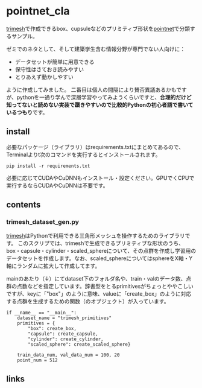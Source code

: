 # pointnet_cla
[trimesh](https://trimsh.org/index.html)で作成できるbox、cupsuleなどのプリミティブ形状を[pointnet](https://arxiv.org/abs/1612.00593)で分類するサンプル。

ゼミでのネタとして、そして建築学生含む情報分野が専門でない人向けに：
* データセットが簡単に用意できる
* 保守性はさておき読みやすい
* とりあえず動かしやすい

ように作成してみました。
二番目は個人の間隔により賛否異議あるかもですが、pythonを一通り学んで深層学習やってみようくらいですと、**合理的だけど知ってないと読めない実装で躓きやすいので比較的Pythonの初心者語で書いているつもり**です。

## install
必要なパッケージ（ライブラリ）はrequirements.txtにまとめてあるので、Terminalよりt次のコマンドを実行するとインストールされます。

```
pip install -r requirements.txt
```

必要に応じてCUDAやCuDNNもインストール・設定ください。GPUでくCPUで実行するならCUDAやCuDNNは不要です。

## contents
### trimesh_dataset_gen.py
[trimesh](https://trimsh.org/index.html)はPythonで利用できる三角形メッシュを操作するためのライブラリです。
このスクリプでは、trimeshで生成できるプリミティブな形状のうち、box・capsule・cylinder・scaled_sphereについて、その点群を作成し学習用のデータセットを作成します。なお、scaled_sphereについてはsphereをX軸・Y軸にランダムに拡大して作成してます。

mainのあたり（↓）にてdataset下のフォルダ名や、train・valのデータ数、点群の点数などを指定しています。辞書型をとるprimitivesがちょっとややこしいですが、keyに「"box"」のように意味、valueに「create_box」のように対応する点群を生成するための関数（のオブジェクト）が入っています。

```
if __name__ == "__main__":
    dataset_name = "trimesh_primitives"
    primitives = {
        "box": create_box,
        "capsule": create_capsule,
        "cylinder": create_cylinder, 
        "scaled_sphere": create_scaled_sphere}

    train_data_num, val_data_num = 100, 20
    point_num = 512
```

## links
